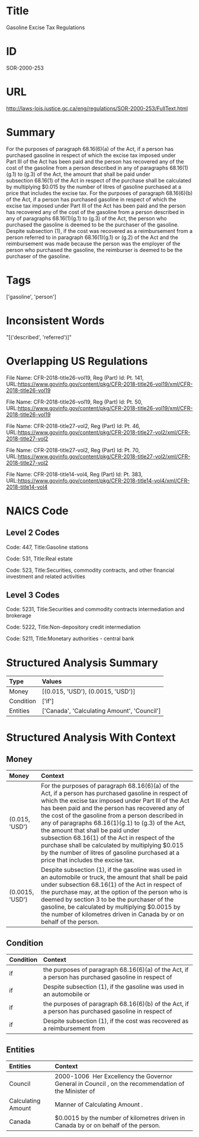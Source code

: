 # Title
Gasoline Excise Tax Regulations


# ID
SOR-2000-253

# URL
http://laws-lois.justice.gc.ca/eng/regulations/SOR-2000-253/FullText.html


# Summary
For the purposes of paragraph 68.16(6)(a) of the Act, if a person has purchased gasoline in respect of which the excise tax imposed under Part III of the Act has been paid and the person has recovered any of the cost of the gasoline from a person described in any of paragraphs 68.16(1)(g.1) to (g.3) of the Act, the amount that shall be paid under subsection 68.16(1) of the Act in respect of the purchase shall be calculated by multiplying $0.015 by the number of litres of gasoline purchased at a price that includes the excise tax.
For the purposes of paragraph 68.16(6)(b) of the Act, if a person has purchased gasoline in respect of which the excise tax imposed under Part III of the Act has been paid and the person has recovered any of the cost of the gasoline from a person described in any of paragraphs 68.16(1)(g.1) to (g.3) of the Act, the person who purchased the gasoline is deemed to be the purchaser of the gasoline.
Despite subsection (1), if the cost was recovered as a reimbursement from a person referred to in paragraph 68.16(1)(g.1) or (g.2) of the Act and the reimbursement was made because the person was the employer of the person who purchased the gasoline, the reimburser is deemed to be the purchaser of the gasoline.


# Tags
['gasoline', 'person']


# Inconsistent Words
"[('described', 'referred')]"


# Overlapping US Regulations
File Name: CFR-2018-title26-vol19, Reg (Part) Id: Pt. 141, URL:https://www.govinfo.gov/content/pkg/CFR-2018-title26-vol19/xml/CFR-2018-title26-vol19

File Name: CFR-2018-title26-vol19, Reg (Part) Id: Pt. 50, URL:https://www.govinfo.gov/content/pkg/CFR-2018-title26-vol19/xml/CFR-2018-title26-vol19

File Name: CFR-2018-title27-vol2, Reg (Part) Id: Pt. 46, URL:https://www.govinfo.gov/content/pkg/CFR-2018-title27-vol2/xml/CFR-2018-title27-vol2

File Name: CFR-2018-title27-vol2, Reg (Part) Id: Pt. 70, URL:https://www.govinfo.gov/content/pkg/CFR-2018-title27-vol2/xml/CFR-2018-title27-vol2

File Name: CFR-2018-title14-vol4, Reg (Part) Id: Pt. 383, URL:https://www.govinfo.gov/content/pkg/CFR-2018-title14-vol4/xml/CFR-2018-title14-vol4




# NAICS Code
## Level 2 Codes
Code: 447, Title:Gasoline stations

Code: 531, Title:Real estate

Code: 523, Title:Securities, commodity contracts, and other financial investment and related activities




## Level 3 Codes
Code: 5231, Title:Securities and commodity contracts intermediation and brokerage

Code: 5222, Title:Non-depository credit intermediation

Code: 5211, Title:Monetary authorities - central bank







# Structured Analysis Summary
| Type      | Values                                      |
|:----------|:--------------------------------------------|
| Money     | [(0.015, 'USD'), (0.0015, 'USD')]           |
| Condition | ['if']                                      |
| Entities  | ['Canada', 'Calculating Amount', 'Council'] |


# Structured Analysis With Context
 


## Money
| Money           | Context                                                                                                                                                                                                                                                                                                                                                                                                                                                                                                                                                 |
|:----------------|:--------------------------------------------------------------------------------------------------------------------------------------------------------------------------------------------------------------------------------------------------------------------------------------------------------------------------------------------------------------------------------------------------------------------------------------------------------------------------------------------------------------------------------------------------------|
| (0.015, 'USD')  | For the purposes of paragraph 68.16(6)(a) of the Act, if a person has purchased gasoline in respect of which the excise tax imposed under Part III of the Act has been paid and the person has recovered any of the cost of the gasoline from a person described in any of paragraphs 68.16(1)(g.1) to (g.3) of the Act, the amount that shall be paid under subsection 68.16(1) of the Act in respect of the purchase shall be calculated by multiplying $0.015 by the number of litres of gasoline purchased at a price that includes the excise tax. |
| (0.0015, 'USD') | Despite subsection (1), if the gasoline was used in an automobile or truck, the amount that shall be paid under subsection 68.16(1) of the Act in respect of the purchase may, at the option of the person who is deemed by section 3 to be the purchaser of the gasoline, be calculated by multiplying $0.0015 by the number of kilometres driven in Canada by or on behalf of the person.                                                                                                                                                             |


## Condition
| Condition   | Context                                                                                            |
|:------------|:---------------------------------------------------------------------------------------------------|
| if          | the purposes of paragraph 68.16(6)(a) of the Act, if a person has purchased gasoline in respect of |
| if          | Despite subsection (1),  if the gasoline was used in an automobile or                              |
| if          | the purposes of paragraph 68.16(6)(b) of the Act, if a person has purchased gasoline in respect of |
| if          | Despite subsection (1),  if the cost was recovered as a reimbursement from                         |


## Entities
| Entities           | Context                                                                                               |
|:-------------------|:------------------------------------------------------------------------------------------------------|
| Council            | 2000-1006  Her Excellency the Governor General in  Council , on the recommendation of the Minister of |
| Calculating Amount | Manner of  Calculating Amount .                                                                       |
| Canada             | $0.0015 by the number of kilometres driven in Canada  by or on behalf of the person.                  |


